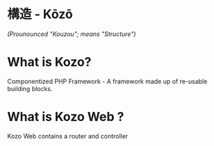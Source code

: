 # 構造 - Kōzō
*(Prounounced "Kouzou"; means "Structure")*

# What is Kozo?

Componentized PHP Framework - A framework made up of re-usable building blocks.

# What is Kozo Web ?

Kozo Web contains a router and controller
